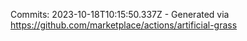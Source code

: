 Commits: 2023-10-18T10:15:50.337Z - Generated via https://github.com/marketplace/actions/artificial-grass
<br>
